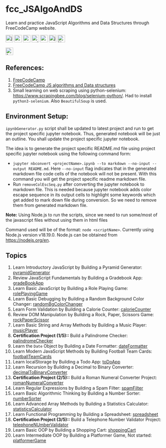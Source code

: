 # fcc_JSAlgoAndDS

Learn and practice JavaScript Algorithms and Data Structures through FreeCodeCamp website.

<img src="https://cdn-icons-png.flaticon.com/128/1199/1199124.png" height="24" alt="javascript-logo"/> <img src="https://cdn-icons-png.flaticon.com/128/5968/5968350.png" height="24" alt="python-logo"/> <img src="https://cdn.jsdelivr.net/gh/devicons/devicon@latest/icons/vscode/vscode-original.svg" height="24" alt="vscode-logo"/> <img src="https://cdn.jsdelivr.net/gh/devicons/devicon@latest/icons/selenium/selenium-original.svg" height="24" alt="selenium-logo"/> <img src="https://www.markdownguide.org/assets/images/markdown-mark-white.svg" height="24" alt="markdown-logo"> <img src="https://jupyter.org/assets/homepage/main-logo.svg" height="24" alt="jupyterNotebook-logo"> <img src="https://cdn.jsdelivr.net/gh/devicons/devicon@latest/icons/nodejs/nodejs-original-wordmark.svg" height="24" alt="NodeJS-logo">

<img src="https://raw.githubusercontent.com/fizzed/font-mfizz/master/src/svg/freecodecamp.svg" height="24" alt="freeCodeCamp-logo">

## References: 

1. [FreeCodeCamp](https://www.freecodecamp.org)
2. [FreeCodeCamp JS algorithms and Data structures](https://www.freecodecamp.org/learn/javascript-algorithms-and-data-structures-v8/)
3. Small learning on web scraping using python-selenium: <https://www.scrapingbee.com/blog/selenium-python/>. Had to install `python3-selenium`. Also `BeautifulSoup` is used.


## Environment Setup:

`ipynbGenerator.py` script shall be updated to latest project and run to get the project specific jupyter notebook. Thus, generated notebook will be just an outline. You shall update the project specific jupyter notebook.

The idea is to generate the project specific README.md file using project specific jupyter notebook using the following command form:

- `jupyter nbconvert <projectName>.ipynb --to markdown --no-input --output README.md`. Here `--no-input` flag indicates that in the generated markdown file code cells of the notebook will not be present. With this command you will get the project specific readme markdown file.
- Run `removeColEscSeq.py` after converting the jupyter notebook to markdown file. This is needed because jupyter notebook adds color escape sequence in its output cells to highlight some keywords which get added to mark down file during conversion. So we need to remove them from generated markdown file. 

**Note:** Using Node.js to run the scripts, since we need to run some/most of the javascript files without using them in html files

Command used will be of the format: `node <scriptName>`. Currently using Node.js version v18.19.0. Node.js can be obtained from <https://nodejs.org/en>.

## Topics
1. Learn Introductory JavaScript by Building a Pyramid Generator: [pyramidGenerator](./pyramidGenerator/)
2. Review JavaScript Fundamentals by Building a Gradebook App: [gradeBookApp](./gradeBookApp/)
3. Learn Basic JavaScript by Building a Role Playing Game: [rolePlayingGame](./rolePlayingGame/)
4. Learn Basic Debugging by Building a Random Background Color Changer: [randomBgColorChanger](./randomBgColorChanger/)
5. Learn Form Validation by Building a Calorie Counter: [calorieCounter](./calorieCounter/)
6. Review DOM Manipulation by Building a Rock, Paper, Scissors Game: [rockPaperScissor](./rockPaperScissor/)
7. Learn Basic String and Array Methods by Building a Music Player: [musicPlayer](./musicPlayer/)
8. **Certification Project (1/5)::** Build a Palindrome Checker: [palindromeChecker](./palindromeChecker/)
9. Learn the `Date` Object by Building a Date Formatter: [dateFormatter](./dateFormatter/)
10. Learn Modern JavaScript Methods by Building Football Team Cards: [footballTeamCards](./footballTeamCards/)
11. Learn localStorage by Building a Todo App: [toDoApp](./toDoApp/)
12. Learn Recursion by Building a Decimal to Binary Converter: [decimalToBinaryConverter](./decimalToBinaryConverter/)
13. **Certification Project (2/5)::** Build a Roman Numeral Converter Project: [romanNumeralConverter](./romanNumeralConverter/)
14. Learn Regular Expressions by Building a Spam Filter: [spamFilter](./spamFilter/)
15. Learn Basic Algorithmic Thinking by Building a Number Sorter: [numberSorter](./numberSorter/)
16. Learn Advanced Array Methods by Building a Statistics Calculator: [statisticsCalculator](./statisticsCalculator/)
17. Learn Functional Programming by Building a Spreadsheet: [spreadsheet](./spreadsheet/)
18. **Certification Project (3/5)::** Build a Telephone Number Validator Project: [telephoneNUmberValidator](./telephoneNUmberValidator/)
19. Learn Basic OOP by Building a Shopping Cart: [shoppingCart](./shoppingCart/)
20. Learn Intermediate OOP by Building a Platformer Game, Not started: [platformerGame](./platformerGame/)